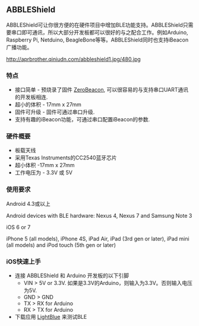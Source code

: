 <languages/>

## ABBLEShield

ABBLEShield可让你很方便的在硬件项目中增加BLE功能支持。ABBLEShield只需要串口即可通讯，所以大部分开发板都可以很好的与之配合工作。例如Arduino,
Raspberry Pi, Netduino, BeagleBone等等。ABBLEShield同时也支持iBeacon广播功能。

<http://aprbrother.qiniudn.com/abbleshield1.jpg/480.jpg>

### 特点

  - 接口简单 - 预烧录了固件 [ZeroBeacon](Firmware/ZeroBeacon.md),
    可以很容易的与支持串口UART通讯的开发板相连.
  - 超小的体积 - 17mm x 27mm
  - 固件可升级 - 固件可通过串口升级.
  - 支持有趣的iBeacon功能，可通过串口配置iBeacon的参数.

### 硬件概要

  - 板载天线
  - 采用Texas Instruments的CC2540蓝牙芯片
  - 超小体积 -17mm x 27mm
  - 工作电压为 - 3.3V 或 5V

### 使用要求

Android 4.3或以上

Android devices with BLE hardware: Nexus 4, Nexus 7 and Samsung Note 3

iOS 6 or 7

iPhone 5 (all models), iPhone 4S, iPad Air, iPad (3rd gen or later),
iPad mini (all models) and iPod touch (5th gen or later)

### iOS快速上手

  - 连接 ABBLEShield 和 Arduino 开发板的以下引脚
      - VIN \> 5V or 3.3V. 如果是3.3V的Arduino，则输入为3.3V。否则输入电压为5V.
      - GND \> GND
      - TX \> RX for Arduino
      - RX \> TX for Arduino
  - 下载应用
    [LightBlue](https://itunes.apple.com/app/lightblue/id557428110?mt=8)
    来测试BLE